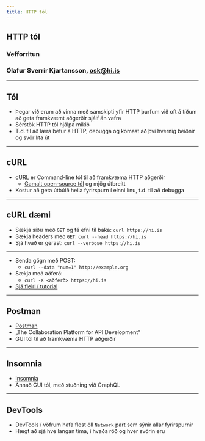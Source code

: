 ```yaml
---
title: HTTP tól
---
```


## HTTP tól

### Vefforritun

### Ólafur Sverrir Kjartansson, [osk@hi.is](mailto:osk@hi.is)

---

## Tól

* Þegar við erum að vinna með samskipti yfir HTTP þurfum við oft á tíðum að geta framkvæmt aðgerðir sjálf án vafra
* Sérstök HTTP tól hjálpa mikið
* T.d. til að læra betur á HTTP, debugga og komast að því hvernig beiðnir og svör líta út

---

## cURL

* [cURL](https://curl.se/) er Command-line tól til að framkvæma HTTP aðgerðir
  * [Gamalt open-source tól](https://en.wikipedia.org/wiki/CURL) og mjög útbreitt
* Kostur að geta útbúið heila fyrirspurn í einni línu, t.d. til að debugga

***

## cURL dæmi

* Sækja síðu með `GET` og fá efni til baka: `curl https://hi.is`
* Sækja headers með `GET`: `curl --head https://hi.is`
* Sjá hvað er gerast: `curl --verbose https://hi.is`

***

* Senda gögn með POST:
  * `curl --data "num=1" http://example.org`
* Sækja með aðferð:
  * `curl -X <aðferð> https://hi.is`
* [Sjá fleiri í tutorial](https://curl.se/docs/httpscripting.html)

---

## Postman

* [Postman](https://www.postman.com/)
* „The Collaboration Platform for API Development“
* GUI tól til að framkvæma HTTP aðgerðir

---

## Insomnia

* [Insomnia](https://insomnia.rest/)
* Annað GUI tól, með stuðning við GraphQL

---

## DevTools

* DevTools í vöfrum hafa flest öll `Network` part sem sýnir allar fyrirspurnir
* Hægt að sjá hve langan tíma, í hvaða röð og hver svörin eru
